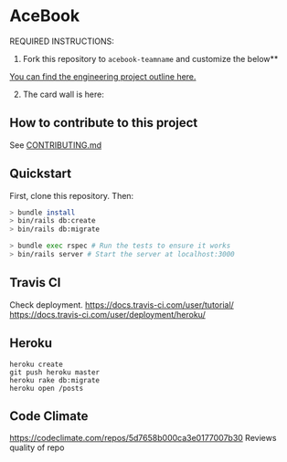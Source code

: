 # AceBook

REQUIRED INSTRUCTIONS:

1. Fork this repository to `acebook-teamname` and customize
the below**

[You can find the engineering project outline here.](https://github.com/makersacademy/course/tree/master/engineering_projects/rails)

2. The card wall is here: <please update>

## How to contribute to this project
See [CONTRIBUTING.md](CONTRIBUTING.md)

## Quickstart

First, clone this repository. Then:

```bash
> bundle install
> bin/rails db:create
> bin/rails db:migrate

> bundle exec rspec # Run the tests to ensure it works
> bin/rails server # Start the server at localhost:3000
```


## Travis CI
Check deployment.
https://docs.travis-ci.com/user/tutorial/
https://docs.travis-ci.com/user/deployment/heroku/


## Heroku
```
heroku create
git push heroku master
heroku rake db:migrate
heroku open /posts
```


## Code Climate
https://codeclimate.com/repos/5d7658b000ca3e0177007b30
Reviews quality of repo